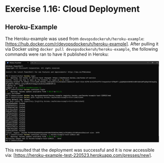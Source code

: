 # Exercise 1.16: Cloud Deployment

## Heroku-Example

The Heroku-example was used from ``devopsdockeruh/heroku-example``: [https://hub.docker.com/r/devopsdockeruh/heroku-example]. After pulling it via Docker using ``docker pull devopsdockeruh/heroku-example``, the following commands were ran to have it published in Heroku:

![Commands](image/Exercise_1_16_Cloud.png)

This resulted that the deployment was successful and it is now accessible via: [https://heroku-example-test-220523.herokuapp.com/presses/new].